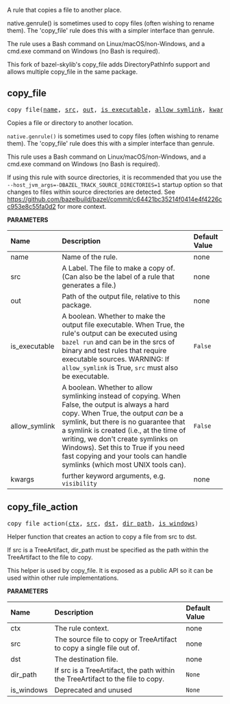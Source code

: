<!-- Generated with Stardoc: http://skydoc.bazel.build -->

A rule that copies a file to another place.

native.genrule() is sometimes used to copy files (often wishing to rename them).
The 'copy_file' rule does this with a simpler interface than genrule.

The rule uses a Bash command on Linux/macOS/non-Windows, and a cmd.exe command
on Windows (no Bash is required).

This fork of bazel-skylib's copy_file adds DirectoryPathInfo support and allows multiple
copy_file in the same package.


<a id="copy_file"></a>

## copy_file

<pre>
copy_file(<a href="#copy_file-name">name</a>, <a href="#copy_file-src">src</a>, <a href="#copy_file-out">out</a>, <a href="#copy_file-is_executable">is_executable</a>, <a href="#copy_file-allow_symlink">allow_symlink</a>, <a href="#copy_file-kwargs">kwargs</a>)
</pre>

Copies a file or directory to another location.

`native.genrule()` is sometimes used to copy files (often wishing to rename them). The 'copy_file' rule does this with a simpler interface than genrule.

This rule uses a Bash command on Linux/macOS/non-Windows, and a cmd.exe command on Windows (no Bash is required).

If using this rule with source directories, it is recommended that you use the
`--host_jvm_args=-DBAZEL_TRACK_SOURCE_DIRECTORIES=1` startup option so that changes
to files within source directories are detected. See
https://github.com/bazelbuild/bazel/commit/c64421bc35214f0414e4f4226cc953e8c55fa0d2
for more context.


**PARAMETERS**


| Name  | Description | Default Value |
| :------------- | :------------- | :------------- |
| <a id="copy_file-name"></a>name |  Name of the rule.   |  none |
| <a id="copy_file-src"></a>src |  A Label. The file to make a copy of. (Can also be the label of a rule that generates a file.)   |  none |
| <a id="copy_file-out"></a>out |  Path of the output file, relative to this package.   |  none |
| <a id="copy_file-is_executable"></a>is_executable |  A boolean. Whether to make the output file executable. When True, the rule's output can be executed using <code>bazel run</code> and can be in the srcs of binary and test rules that require executable sources. WARNING: If <code>allow_symlink</code> is True, <code>src</code> must also be executable.   |  <code>False</code> |
| <a id="copy_file-allow_symlink"></a>allow_symlink |  A boolean. Whether to allow symlinking instead of copying. When False, the output is always a hard copy. When True, the output *can* be a symlink, but there is no guarantee that a symlink is created (i.e., at the time of writing, we don't create symlinks on Windows). Set this to True if you need fast copying and your tools can handle symlinks (which most UNIX tools can).   |  <code>False</code> |
| <a id="copy_file-kwargs"></a>kwargs |  further keyword arguments, e.g. <code>visibility</code>   |  none |


<a id="copy_file_action"></a>

## copy_file_action

<pre>
copy_file_action(<a href="#copy_file_action-ctx">ctx</a>, <a href="#copy_file_action-src">src</a>, <a href="#copy_file_action-dst">dst</a>, <a href="#copy_file_action-dir_path">dir_path</a>, <a href="#copy_file_action-is_windows">is_windows</a>)
</pre>

Helper function that creates an action to copy a file from src to dst.

If src is a TreeArtifact, dir_path must be specified as the path within
the TreeArtifact to the file to copy.

This helper is used by copy_file. It is exposed as a public API so it can be used within
other rule implementations.


**PARAMETERS**


| Name  | Description | Default Value |
| :------------- | :------------- | :------------- |
| <a id="copy_file_action-ctx"></a>ctx |  The rule context.   |  none |
| <a id="copy_file_action-src"></a>src |  The source file to copy or TreeArtifact to copy a single file out of.   |  none |
| <a id="copy_file_action-dst"></a>dst |  The destination file.   |  none |
| <a id="copy_file_action-dir_path"></a>dir_path |  If src is a TreeArtifact, the path within the TreeArtifact to the file to copy.   |  <code>None</code> |
| <a id="copy_file_action-is_windows"></a>is_windows |  Deprecated and unused   |  <code>None</code> |



